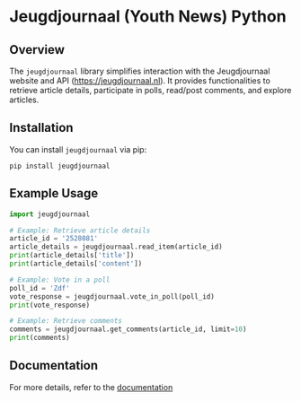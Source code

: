 # Jeugdjournaal (Youth News) Python

## Overview
The `jeugdjournaal` library simplifies interaction with the Jeugdjournaal website and API (https://jeugdjournaal.nl). It provides functionalities to retrieve article details, participate in polls, read/post comments, and explore articles.

## Installation
You can install `jeugdjournaal` via pip:

```
pip install jeugdjournaal
```

## Example Usage
```python
import jeugdjournaal

# Example: Retrieve article details
article_id = '2528081'
article_details = jeugdjournaal.read_item(article_id)
print(article_details['title'])
print(article_details['content'])

# Example: Vote in a poll
poll_id = 'Zdf'
vote_response = jeugdjournaal.vote_in_poll(poll_id)
print(vote_response)

# Example: Retrieve comments
comments = jeugdjournaal.get_comments(article_id, limit=10)
print(comments)
```

## Documentation
For more details, refer to the [documentation](https://github.com/hcr5/SomPy/blob/main/docs.md)
